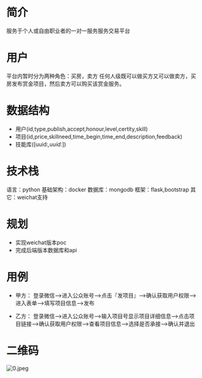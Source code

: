 # 简介

服务于个人或自由职业者的一对一服务服务交易平台

# 用户

平台内暂时分为两种角色：买房，卖方
任何人级既可以做买方又可以做卖方，买房发布赏金项目，然后卖方可以购买该赏金服务。

# 数据结构

- 用户(id,type,publish,accept,honour,level,certity,skill)
- 项目(id,price,skillneed,time_begin,time_end,description,feedback)
- 技能库([uuid:*,uuid:*])

# 技术栈


语言：python
基础架构：docker
数据库：mongodb
框架：flask,bootstrap
其它：weichat支持

# 规划

- 实现weichat版本poc
- 完成后端版本数据库和api

# 用例

- 甲方：
登录微信-->进入公众账号—>点击『发项目』—>确认获取用户权限—>进入表单—>填写项目信息—>发布

- 乙方：
登录微信-->进入公众账号—>输入项目号显示项目详细信息—>点击项目链接—>确认获取用户权限—>查看项目信息—>选择是否承接—>确认并退出


# 二维码
![0.jpeg](https://ooo.0o0.ooo/2016/12/04/5844352053043.jpeg)
